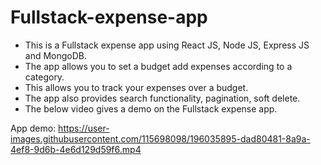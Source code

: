 # Fullstack-expense-app

- This is a Fullstack expense app using React JS, Node JS, Express JS and MongoDB.
- The app allows you to set a budget add expenses according to a category.
- This allows you to track your expenses over a budget.
- The app also provides search functionality, pagination, soft delete.
- The below video gives a demo on the Fullstack expense app.

App demo:
https://user-images.githubusercontent.com/115698098/196035895-dad80481-8a9a-4ef8-9d6b-4e6d129d59f6.mp4


